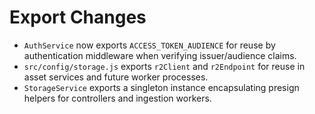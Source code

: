 # Export Changes

- `AuthService` now exports `ACCESS_TOKEN_AUDIENCE` for reuse by authentication middleware when verifying issuer/audience claims.
- `src/config/storage.js` exports `r2Client` and `r2Endpoint` for reuse in asset services and future worker processes.
- `StorageService` exports a singleton instance encapsulating presign helpers for controllers and ingestion workers.
